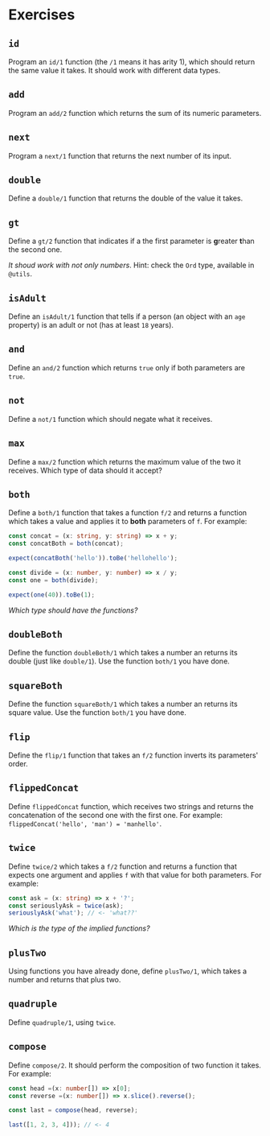 # Exercises

## `id`

Program an `id/1` function (the `/1` means it has arity 1), which should return the same value it takes. It should work with different data types.

## `add`

Program an `add/2` function which returns the sum of its numeric parameters.

## `next`

Program a `next/1` function that returns the next number of its input.

## `double`

Define a `double/1` function that returns the double of the value it takes.

## `gt`

Define a `gt/2` function that indicates if a the first parameter is **g**reater **t**han the second one.

*It shoud work with not only numbers*. Hint: check the `Ord` type, available in `@utils`.

## `isAdult`

Define an `isAdult/1` function that tells if a person (an object with an `age` property) is an adult or not (has at least `18` years).

## `and`

Define an `and/2` function which returns `true` only if both parameters are `true`.

## `not`

Define a `not/1` function which should negate what it receives.

## `max`

Define a `max/2` function which returns the maximum value of the two it receives. Which type of data should it accept?

## `both`

Define a `both/1` function that takes a function `f/2` and returns a function which takes a value and applies it to **both** parameters of `f`. For example:

```typescript
const concat = (x: string, y: string) => x + y;
const concatBoth = both(concat);

expect(concatBoth('hello')).toBe('hellohello');
```

```typescript
const divide = (x: number, y: number) => x / y;
const one = both(divide);

expect(one(40)).toBe(1);
```

_Which type should have the functions?_

## `doubleBoth`

Define the function `doubleBoth/1` which takes a number an returns its double (just like `double/1`). Use the function `both/1` you have done.

## `squareBoth`

Define the function `squareBoth/1` which takes a number an returns its square value. Use the function `both/1` you have done.

## `flip`

Define the `flip/1` function that takes an `f/2` function inverts its parameters' order.

## `flippedConcat`

Define `flippedConcat` function, which receives two strings and returns the concatenation of the second one with the first one. For example: `flippedConcat('hello', 'man') = 'manhello'`.

## `twice`

Define `twice/2` which takes a `f/2` function and returns a function that expects one argument and applies `f` with that value for both parameters. For example:

```typescript
const ask = (x: string) => x + '?';
const seriouslyAsk = twice(ask);
seriouslyAsk('what'); // <- 'what??'
```

_Which is the type of the implied functions?_

## `plusTwo`

Using functions you have already done, define `plusTwo/1`, which takes a number and returns that plus two.

## `quadruple`

Define `quadruple/1`, using `twice`.

## `compose`

Define `compose/2`. It should perform the composition of two function it takes. For example:

```typescript
const head =(x: number[]) => x[0];
const reverse =(x: number[]) => x.slice().reverse();

const last = compose(head, reverse);

last([1, 2, 3, 4])); // <- 4
```
